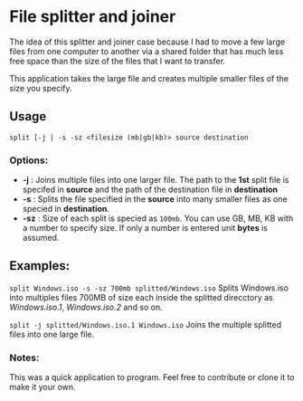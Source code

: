 # File splitter and joiner

The idea of this splitter and joiner case because I had to move a few large
files from one computer to another via a shared folder that has much less free
space than the size of the files that I want to transfer.

This application takes the large file and creates multiple smaller files of the
size you specify.

## Usage
`
split [-j | -s -sz <filesize (mb|gb|kb)> source destination
`

### Options:

* **-j** : Joins multiple files into one larger file. The path to the **1st** split 
file is specifed in __source__ and the path of the destination file in 
__destination__
* **-s** : Splits the file specified in the __source__ into many smaller files
 as one specied in __destination__.
* **-sz** : Size of each split is specied as `100mb`. You can use GB, MB, KB with a 
number to specify size. If only a number is entered unit **bytes** is assumed.

## Examples:
`
split Windows.iso -s -sz 700mb splitted/Windows.iso
`
Splits Windows.iso into multiples files 700MB of size each inside the splitted
direcctory as _Windows.iso.1_, _Windows.iso.2_ and so on.

`
split -j splitted/Windows.iso.1 Windows.iso
`
Joins the multiple splitted files into one large file.

### Notes:

This was a quick application to program. Feel free to contribute or clone it to
make it your own. 
